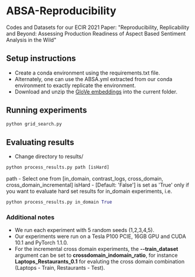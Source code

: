 # ABSA-Reproducibility
Codes and Datasets for our ECIR 2021 Paper: "Reproducibility, Replicability and Beyond: Assessing Production Readiness of Aspect Based Sentiment Analysis in the Wild"

## Setup instructions
* Create a conda environment using the requirements.txt file.
* Alternately, one can use the ABSA.yml extracted from our conda environment to exactly replicate the environment.
* Download and unzip the [GloVe embeddings](http://nlp.stanford.edu/data/glove.840B.300d.zip) into the current folder.

## Running experiments
```python
python grid_search.py
```

## Evaluating results
* Change directory to results/
```python
python process_results.py path [isHard]
```
path - Select one from [in_domain, contrast_logs, cross_domain, cross_domain_incremental]
isHard - [Default: 'False'] is set as 'True' only if you want to evaluate hard set results for in_domain experiments,  i.e.
```python
python process_results.py in_domain True
```

### Additional notes
* We run each experiment with 5 random seeds (1,2,3,4,5).
* Our experiments were run on a Tesla P100 PCIE, 16GB GPU and CUDA 10.1 and PyTorch 1.1.0.
* For the incremental cross domain experiments, the **--train\_dataset** argument can be set to **crossdomain\_indomain\_ratio**, for instance **Laptops_Restaurants_0.1** for evaluting the cross domain combination (Laptops - Train, Restaurants - Test).

